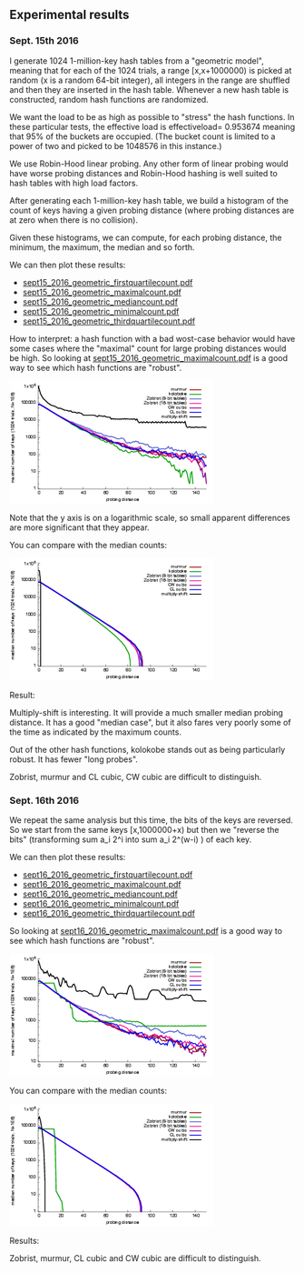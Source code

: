 ## Experimental results

### Sept. 15th 2016

I generate 1024 1-million-key hash tables from a "geometric model",
meaning that for each of the 1024 trials, a range [x,x+1000000) is
picked at random (x is a random 64-bit integer), all integers in the
range are shuffled and then they are inserted in the hash table.
Whenever a new hash table is constructed, random hash functions are
randomized.

We want the load to be as high as possible to "stress" the hash functions.
In these particular tests, the effective load is effectiveload= 0.953674
meaning that 95% of the buckets are occupied. (The bucket count is limited
to a power of two and picked to be 1048576 in this instance.)

We use Robin-Hood linear probing. Any other form of linear probing would
have worse probing distances and Robin-Hood hashing is well suited to
hash tables with high load factors.

After generating each 1-million-key hash table, we build a histogram of the
count of keys having a given probing distance (where probing distances are
at zero when there is no collision).

Given these histograms, we can compute, for each probing distance, the minimum,
the maximum, the median and so forth.

We can then plot these results:

- [sept15_2016_geometric_firstquartilecount.pdf](sept15_2016_geometric_firstquartilecount.pdf)
- [sept15_2016_geometric_maximalcount.pdf](sept15_2016_geometric_firstquartilecount.pdf)
- [sept15_2016_geometric_mediancount.pdf](sept15_2016_geometric_mediancount.pdf)
- [sept15_2016_geometric_minimalcount.pdf](sept15_2016_geometric_minimalcount.pdf)
- [sept15_2016_geometric_thirdquartilecount.pdf](sept15_2016_geometric_thirdquartilecount.pdf)


How to interpret: a hash function with a bad wost-case behavior would
have some cases where the "maximal" count for large probing distances would
be high. So looking at  [sept15_2016_geometric_maximalcount.pdf](sept15_2016_geometric_firstquartilecount.pdf) is a good
way to see which hash functions are "robust".

![sept15_2016_geometric_maximalcount.png](sept15_2016_geometric_maximalcount.png)


Note that the y axis is on a logarithmic scale, so small apparent differences
are more significant that they appear.

You can compare with the median counts:

![sept15_2016_geometric_mediancount.png](sept15_2016_geometric_mediancount.png)

Result:

Multiply-shift is interesting. It will provide a much smaller median probing distance. It has a good "median case",
but it also fares very poorly some of the time as indicated by the maximum counts.

Out of the other hash functions, kolokobe stands out as being particularly robust. It has fewer "long probes".

Zobrist, murmur and CL cubic, CW cubic are difficult to distinguish.

### Sept. 16th 2016


We repeat the same analysis but this time, the bits of the keys are reversed. So
we start from the same keys [x,1000000+x) but then we "reverse the bits" (transforming
  sum a_i 2^i into sum a_i 2^(w-i) ) of each key.

We can then plot these results:

- [sept16_2016_geometric_firstquartilecount.pdf](sept16_2016_geometric_firstquartilecount.pdf)
- [sept16_2016_geometric_maximalcount.pdf](sept16_2016_geometric_firstquartilecount.pdf)
- [sept16_2016_geometric_mediancount.pdf](sept16_2016_geometric_mediancount.pdf)
- [sept16_2016_geometric_minimalcount.pdf](sept16_2016_geometric_minimalcount.pdf)
- [sept16_2016_geometric_thirdquartilecount.pdf](sept16_2016_geometric_thirdquartilecount.pdf)

So looking at  [sept16_2016_geometric_maximalcount.pdf](sept16_2016_geometric_firstquartilecount.pdf) is a good
way to see which hash functions are "robust".


![sept16_2016_geometric_maximalcount.png](sept16_2016_geometric_maximalcount.png)

You can compare with the median counts:

![sept16_2016_geometric_mediancount.png](sept16_2016_geometric_mediancount.png)


Results:


Zobrist, murmur, CL cubic and CW cubic are difficult to distinguish.

